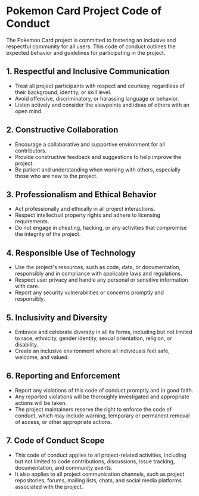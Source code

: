 # Pokemon Card Project Code of Conduct

The Pokemon Card project is committed to fostering an inclusive and respectful community for all users. This code of conduct outlines the expected behavior and guidelines for participating in the project.

## 1. Respectful and Inclusive Communication

- Treat all project participants with respect and courtesy, regardless of their background, identity, or skill level.
- Avoid offensive, discriminatory, or harassing language or behavior.
- Listen actively and consider the viewpoints and ideas of others with an open mind.

## 2. Constructive Collaboration

- Encourage a collaborative and supportive environment for all contributors.
- Provide constructive feedback and suggestions to help improve the project.
- Be patient and understanding when working with others, especially those who are new to the project.

## 3. Professionalism and Ethical Behavior

- Act professionally and ethically in all project interactions.
- Respect intellectual property rights and adhere to licensing requirements.
- Do not engage in cheating, hacking, or any activities that compromise the integrity of the project.

## 4. Responsible Use of Technology

- Use the project's resources, such as code, data, or documentation, responsibly and in compliance with applicable laws and regulations.
- Respect user privacy and handle any personal or sensitive information with care.
- Report any security vulnerabilities or concerns promptly and responsibly.

## 5. Inclusivity and Diversity

- Embrace and celebrate diversity in all its forms, including but not limited to race, ethnicity, gender identity, sexual orientation, religion, or disability.
- Create an inclusive environment where all individuals feel safe, welcome, and valued.

## 6. Reporting and Enforcement

- Report any violations of this code of conduct promptly and in good faith.
- Any reported violations will be thoroughly investigated and appropriate actions will be taken.
- The project maintainers reserve the right to enforce the code of conduct, which may include warning, temporary or permanent removal of access, or other appropriate actions.

## 7. Code of Conduct Scope

- This code of conduct applies to all project-related activities, including but not limited to code contributions, discussions, issue tracking, documentation, and community events.
- It also applies to all project communication channels, such as project repositories, forums, mailing lists, chats, and social media platforms associated with the project.
